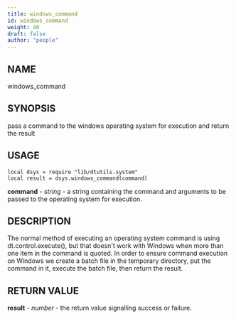 ```yaml
---
title: windows_command
id: windows_command
weight: 40
draft: false
author: "people"
---
```


## NAME

windows_command

## SYNOPSIS

pass a command to the windows operating system for execution and return the result

## USAGE
```
local dsys = require "lib/dtutils.system"
local result = dsys.windows_command(command)
```
**command** - _string_ - a string containing the command and arguments to be passed to the operating system for execution.

## DESCRIPTION

The normal method of executing an operating system command is using dt.control.execute(), but that doesn't 
work with Windows when more than one item in the command is quoted.  In order to ensure command execution on Windows we 
create a batch file in the temporary directory, put the command in it, execute the batch file, then return the result.

## RETURN VALUE

**result** - _number_ - the return value signalling success or failure.
